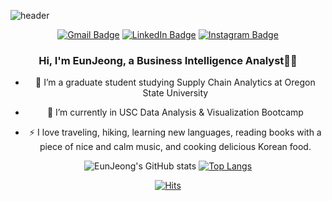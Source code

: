 ![header](https://capsule-render.vercel.app/api?type=waving&height=150)
<div align="center">
 
  <div align=center>
  
[![Gmail Badge](https://img.shields.io/badge/Gmail-d14836?style=flat-square&logo=Gmail&logoColor=white&align=&link=mailto:hej6853@gmail.com)](mailto:hej6853@gmail.com)
[![LinkedIn Badge](https://img.shields.io/badge/-LinkedIn-2a7bdd?style=flat-square&logo=LinkedIn&logoColor=white&Align=50&link=https://www.linkedin.com/in/eunjeongheo/)](https://www.linkedin.com/in/eunjeongheo/)
[![Instagram Badge](https://img.shields.io/badge/-Instagram-dd2a7b?style=flat-square&al&logo=instagram&logoColor=white&Align=50&link=https://www.instagram.com/revlisjeong/)](https://www.instagram.com/revlisjeong/)

</div>
 

### <div align="center">Hi, I'm EunJeong, a Business Intelligence Analyst👨‍💻 </div>  

<div align="center">

- 🔭 I’m a graduate student studying Supply Chain Analytics at Oregon State University 

- 🌱 I’m currently in USC Data Analysis & Visualization Bootcamp 

- ⚡ I love traveling, hiking, learning new languages, reading books with a piece of nice and calm music, and cooking delicious Korean food.   
  
  </div>  





 <div align=center>

![EunJeong's GitHub stats](https://github-readme-stats.vercel.app/api?username=hej6853&theme=dracula&show_icons=true) [![Top Langs](https://github-readme-stats.vercel.app/api/top-langs/?username=hej6853&layout=compact&bg_color=282a36&title_color=ff6e96&text_color=f8f8f2)](https://github.com/anuraghazra/github-readme-stats)

</div>



 <div align=center>

[![Hits](https://hits.seeyoufarm.com/api/count/incr/badge.svg?url=https%3A%2F%2Fgithub.com%2Fgjbae1212%2Fhitcounter&count_bg=%23DB9FFF&title_bg=%237A598E&icon=civicrm.svg&fontAlign=70&icon_color=%23E7E7E7&title=hits&edge_flat=false)](https://hits.seeyoufarm.com)

</div>
